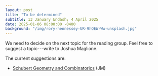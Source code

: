 ```yaml
---
layout: post
title: "To be determined"
subtitle: 13 January &ndash; 4 April 2025
date: 2025-01-06 08:00:00 -0400
background: "/img/rory-hennessey-UR-9hOEW-Ww-unsplash.jpg"
---
```


We need to decide on the next topic for the reading group. Feel free to suggest a topic---write to Joshua Maglione.

The current suggestions are:
- [Schubert Geometry and Combinatorics](https://arxiv.org/pdf/2303.01436) (JM)